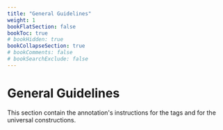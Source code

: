 ```yaml
---
title: "General Guidelines"
weight: 1
bookFlatSection: false
bookToc: true
# bookHidden: true
bookCollapseSection: true
# bookComments: false
# bookSearchExclude: false
---
```


# General Guidelines


This section contain the annotation's instructions for the tags and for the universal constructions. 
